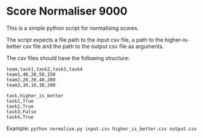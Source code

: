 # Score Normaliser 9000
This is a simple python script for normalising scores.

The script expects a file path to the input csv file, a path to the higher-is-better csv file and the path to the output csv file as arguments.

The csv files should have the following structure:

```
team,task1,task2,task3,task4
team1,40,20,50,150
team2,20,20,40,200
team3,30,10,30,200
```

```
task,higher_is_better
task1,True
task2,True
task3,False
task4,True
```

Example: `python normalise.py input.csv higher_is_better.csv output.csv`